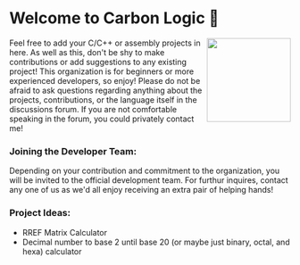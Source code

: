 # Welcome to Carbon Logic 👋 #
<img align="right" width="150" height="150" src="https://external-content.duckduckgo.com/iu/?u=https%3A%2F%2Fmedia.giphy.com%2Fmedia%2FUvPvsX9oMlMWs%2Fgiphy.gif&f=1&nofb=1&ipt=84e8aa3bd7f6412e22b879e62b03925ee5013d3f4b37ebadceebe9f3e53be5ae&ipo=images">
Feel free to add your C/C++ or assembly projects in here. As well as this, don't be shy to make contributions or add suggestions to any existing project! This organization is for beginners or more experienced developers, so enjoy! Please do not be afraid to ask questions regarding anything about the projects, contributions, or the language itself in the discussions forum. If you are not comfortable speaking in the forum, you could privately contact me!

### Joining the Developer Team:
Depending on your contribution and commitment to the organization, you will be invited to the official development team. For furthur inquires, contact any one of us as we'd all enjoy receiving an extra pair of helping hands!

### Project Ideas:
- RREF Matrix Calculator
- Decimal number to base 2 until base 20 (or maybe just binary, octal, and hexa) calculator
